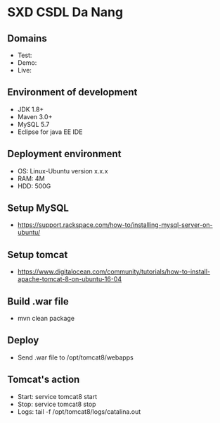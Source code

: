 # SXD CSDL Da Nang #

## Domains ##

* Test: 
* Demo: 
* Live: 

## Environment of development ##

* JDK 1.8+
* Maven 3.0+
* MySQL 5.7
* Eclipse for java EE IDE

## Deployment environment ##

* OS: Linux-Ubuntu version x.x.x
* RAM: 4M
* HDD: 500G

## Setup MySQL ##

* https://support.rackspace.com/how-to/installing-mysql-server-on-ubuntu/

## Setup tomcat ##

* https://www.digitalocean.com/community/tutorials/how-to-install-apache-tomcat-8-on-ubuntu-16-04

## Build .war file ##

* mvn clean package

## Deploy ##

* Send .war file to /opt/tomcat8/webapps

## Tomcat's action ##

* Start: service tomcat8 start
* Stop: service tomcat8 stop
* Logs: tail -f /opt/tomcat8/logs/catalina.out
